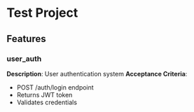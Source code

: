 # Test Project

## Features

### user_auth
**Description**: User authentication system
**Acceptance Criteria**:
- POST /auth/login endpoint
- Returns JWT token
- Validates credentials
